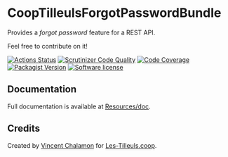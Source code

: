 # CoopTilleulsForgotPasswordBundle

Provides a _forgot password_ feature for a REST API.

Feel free to contribute on it!

[![Actions Status](https://github.com/coopTilleuls/CoopTilleulsForgotPasswordBundle/workflows/CI/badge.svg)](https://github.com/coopTilleuls/CoopTilleulsForgotPasswordBundle/actions)
[![Scrutinizer Code Quality](https://scrutinizer-ci.com/g/coopTilleuls/CoopTilleulsForgotPasswordBundle/badges/quality-score.png?b=master)](https://scrutinizer-ci.com/g/coopTilleuls/CoopTilleulsForgotPasswordBundle/?branch=master)
[![Code Coverage](https://scrutinizer-ci.com/g/coopTilleuls/CoopTilleulsForgotPasswordBundle/badges/coverage.png?b=master)](https://scrutinizer-ci.com/g/coopTilleuls/CoopTilleulsForgotPasswordBundle/?branch=master)
[![Packagist Version](https://img.shields.io/packagist/v/tilleuls/forgot-password-bundle.svg?style=flat-square)](https://packagist.org/packages/tilleuls/forgot-password-bundle)
[![Software license](https://img.shields.io/github/license/coopTilleuls/CoopTilleulsForgotPasswordBundle.svg?style=flat-square)](https://github.com/coopTilleuls/CoopTilleulsForgotPasswordBundle/blob/master/LICENSE)

## Documentation

Full documentation is available at [Resources/doc](Resources/doc/getting_started.md).

## Credits

Created by [Vincent Chalamon](https://github.com/vincentchalamon) for [Les-Tilleuls.coop](https://les-tilleuls.coop/).
